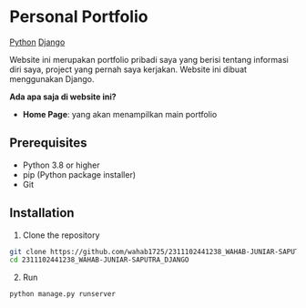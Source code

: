 # Personal Portfolio

[Python](#) [Django](#)

Website ini merupakan portfolio pribadi saya yang berisi tentang informasi diri saya, project yang pernah saya kerjakan. Website ini dibuat menggunakan Django.

**Ada apa saja di website ini?**

- **Home Page**: yang akan menampilkan main portfolio

## Prerequisites

- Python 3.8 or higher
- pip (Python package installer)
- Git

## Installation

1. Clone the repository

```bash
git clone https://github.com/wahab1725/2311102441238_WAHAB-JUNIAR-SAPUTRA_DJANGO.git
cd 2311102441238_WAHAB-JUNIAR-SAPUTRA_DJANGO
```

2. Run

```bash
python manage.py runserver
```


